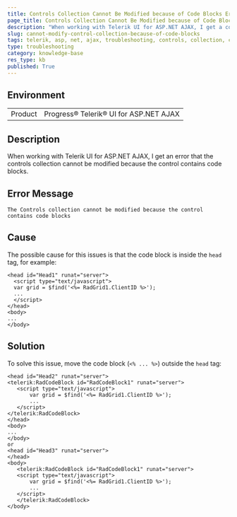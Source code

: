 ```yaml
---
title: Controls Collection Cannot Be Modified because of Code Blocks Error Occurs
page_title: Controls Collection Cannot Be Modified because of Code Blocks Error Occurs
description: "When working with Telerik UI for ASP.NET AJAX, I get a controls collection cannot be modified because the control contains code blocks error message."
slug: cannot-modify-control-collection-because-of-code-blocks
tags: telerik, asp, net, ajax, troubleshooting, controls, collection, cannot, be, modified, because, the, control, contains, code, blocks, error
type: troubleshooting
category: knowledge-base
res_type: kb
published: True
---
```


## Environment

<table>
	<tbody>
		<tr>
			<td>Product</td>
			<td>Progress® Telerik® UI for ASP.NET AJAX</td>
		</tr>
	</tbody>
</table>

## Description

When working with Telerik UI for ASP.NET AJAX, I get an error that the controls collection cannot be modified because the control contains code blocks.

## Error Message

`The Controls collection cannot be modified because the control contains code blocks`

## Cause

The possible cause for this issues is that the code block is inside the `head` tag, for example:

````ASP.NET
<head id="Head1" runat="server">
  <script type="text/javascript">
  var grid = $find('<%= RadGrid1.ClientID %>');
  ...
  </script>
</head>
<body>
...
</body>
````

## Solution

To solve this issue, move the code block (`<% ... %>`) outside the `head` tag:

````ASP.NET
<head id="Head2" runat="server">
<telerik:RadCodeBlock id="RadCodeBlock1" runat="server">
   <script type="text/javascript">
       var grid = $find('<%= RadGrid1.ClientID %>');
       ...
   </script>
</telerik:RadCodeBlock>
</head>
<body>
...
</body>
or
<head id="Head3" runat="server">
</head>
<body>
   <telerik:RadCodeBlock id="RadCodeBlock1" runat="server">
   <script type="text/javascript">
       var grid = $find('<%= RadGrid1.ClientID %>');
       ...
   </script>
   </telerik:RadCodeBlock>
</body>   
````

 

